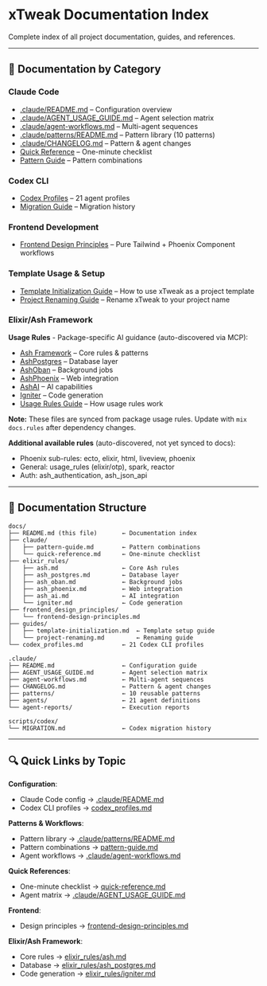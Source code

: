 # xTweak Documentation Index

Complete index of all project documentation, guides, and references.

---

## 📖 Documentation by Category

### Claude Code
- [.claude/README.md](../.claude/README.md) – Configuration overview
- [.claude/AGENT_USAGE_GUIDE.md](../.claude/AGENT_USAGE_GUIDE.md) – Agent selection matrix
- [.claude/agent-workflows.md](../.claude/agent-workflows.md) – Multi-agent sequences
- [.claude/patterns/README.md](../.claude/patterns/README.md) – Pattern library (10 patterns)
- [.claude/CHANGELOG.md](../.claude/CHANGELOG.md) – Pattern & agent changes
- [Quick Reference](./claude/quick-reference.md) – One-minute checklist
- [Pattern Guide](./claude/pattern-guide.md) – Pattern combinations

### Codex CLI
- [Codex Profiles](./codex_profiles.md) – 21 agent profiles
- [Migration Guide](../scripts/codex/MIGRATION.md) – Migration history

### Frontend Development
- [Frontend Design Principles](./frontend_design_principles/frontend-design-principles.md) – Pure Tailwind + Phoenix Component workflows

### Template Usage & Setup
- [Template Initialization Guide](./guides/template-initialization.md) – How to use xTweak as a project template
- [Project Renaming Guide](./guides/project-renaming.md) – Rename xTweak to your project name

### Elixir/Ash Framework

**Usage Rules** - Package-specific AI guidance (auto-discovered via MCP):
- [Ash Framework](./elixir_rules/ash.md) – Core rules & patterns
- [AshPostgres](./elixir_rules/ash_postgres.md) – Database layer
- [AshOban](./elixir_rules/ash_oban.md) – Background jobs
- [AshPhoenix](./elixir_rules/ash_phoenix.md) – Web integration
- [AshAI](./elixir_rules/ash_ai.md) – AI capabilities
- [Igniter](./elixir_rules/igniter.md) – Code generation
- [Usage Rules Guide](./elixir_rules/README.md) – How usage rules work

**Note:** These files are synced from package usage rules. Update with `mix docs.rules` after dependency changes.

**Additional available rules** (auto-discovered, not yet synced to docs):
- Phoenix sub-rules: ecto, elixir, html, liveview, phoenix
- General: usage_rules (elixir/otp), spark, reactor
- Auth: ash_authentication, ash_json_api

---

## 📂 Documentation Structure

```
docs/
├── README.md (this file)       ← Documentation index
├── claude/
│   ├── pattern-guide.md        ← Pattern combinations
│   └── quick-reference.md      ← One-minute checklist
├── elixir_rules/
│   ├── ash.md                  ← Core Ash rules
│   ├── ash_postgres.md         ← Database layer
│   ├── ash_oban.md             ← Background jobs
│   ├── ash_phoenix.md          ← Web integration
│   ├── ash_ai.md               ← AI integration
│   └── igniter.md              ← Code generation
├── frontend_design_principles/
│   └── frontend-design-principles.md
├── guides/
│   ├── template-initialization.md  ← Template setup guide
│   └── project-renaming.md         ← Renaming guide
└── codex_profiles.md           ← 21 Codex CLI profiles

.claude/
├── README.md                   ← Configuration guide
├── AGENT_USAGE_GUIDE.md        ← Agent selection matrix
├── agent-workflows.md          ← Multi-agent sequences
├── CHANGELOG.md                ← Pattern & agent changes
├── patterns/                   ← 10 reusable patterns
├── agents/                     ← 21 agent definitions
└── agent-reports/              ← Execution reports

scripts/codex/
└── MIGRATION.md                ← Codex migration history
```

---

## 🔍 Quick Links by Topic

**Configuration**:
- Claude Code config → [.claude/README.md](../.claude/README.md)
- Codex CLI profiles → [codex_profiles.md](./codex_profiles.md)

**Patterns & Workflows**:
- Pattern library → [.claude/patterns/README.md](../.claude/patterns/README.md)
- Pattern combinations → [pattern-guide.md](./claude/pattern-guide.md)
- Agent workflows → [.claude/agent-workflows.md](../.claude/agent-workflows.md)

**Quick References**:
- One-minute checklist → [quick-reference.md](./claude/quick-reference.md)
- Agent matrix → [.claude/AGENT_USAGE_GUIDE.md](../.claude/AGENT_USAGE_GUIDE.md)

**Frontend**:
- Design principles → [frontend-design-principles.md](./frontend_design_principles/frontend-design-principles.md)

**Elixir/Ash Framework**:
- Core rules → [elixir_rules/ash.md](./elixir_rules/ash.md)
- Database → [elixir_rules/ash_postgres.md](./elixir_rules/ash_postgres.md)
- Code generation → [elixir_rules/igniter.md](./elixir_rules/igniter.md)
